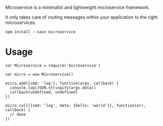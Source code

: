 
Microservice is a minimalist and lightweight microservice framework.

It only takes care of routing messages within your application to the right
microservices.

```
npm install --save microservice
```

Usage
=====

```
var Microservice = require('microservice')

var micro = new Microservice()

micro.add({cmd: 'log'}, function(args, callback) {
  console.log(JSON.stringify(args.data))
  callback(undefined, undefined)
})

micro.call({cmd: 'log', data: {hello: 'world'}}, function(err, callback) {
  // done
})
```
